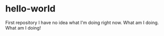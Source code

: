 # hello-world
First repository
I have no idea what I'm doing right now.
What am I doing.
What am I doing!

